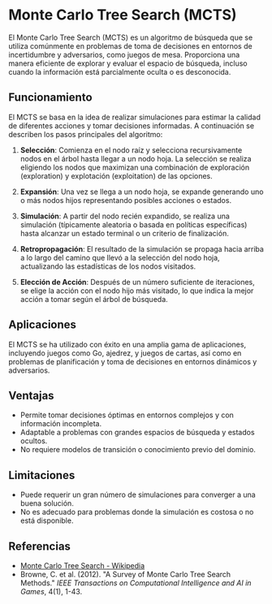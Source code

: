 # Monte Carlo Tree Search (MCTS)

El Monte Carlo Tree Search (MCTS) es un algoritmo de búsqueda que se utiliza comúnmente en problemas de toma de decisiones en entornos de incertidumbre y adversarios, como juegos de mesa. Proporciona una manera eficiente de explorar y evaluar el espacio de búsqueda, incluso cuando la información está parcialmente oculta o es desconocida.

## Funcionamiento

El MCTS se basa en la idea de realizar simulaciones para estimar la calidad de diferentes acciones y tomar decisiones informadas. A continuación se describen los pasos principales del algoritmo:

1. **Selección**: Comienza en el nodo raíz y selecciona recursivamente nodos en el árbol hasta llegar a un nodo hoja. La selección se realiza eligiendo los nodos que maximizan una combinación de exploración (exploration) y explotación (exploitation) de las opciones.

2. **Expansión**: Una vez se llega a un nodo hoja, se expande generando uno o más nodos hijos representando posibles acciones o estados.

3. **Simulación**: A partir del nodo recién expandido, se realiza una simulación (típicamente aleatoria o basada en políticas específicas) hasta alcanzar un estado terminal o un criterio de finalización.

4. **Retropropagación**: El resultado de la simulación se propaga hacia arriba a lo largo del camino que llevó a la selección del nodo hoja, actualizando las estadísticas de los nodos visitados.

5. **Elección de Acción**: Después de un número suficiente de iteraciones, se elige la acción con el nodo hijo más visitado, lo que indica la mejor acción a tomar según el árbol de búsqueda.

## Aplicaciones

El MCTS se ha utilizado con éxito en una amplia gama de aplicaciones, incluyendo juegos como Go, ajedrez, y juegos de cartas, así como en problemas de planificación y toma de decisiones en entornos dinámicos y adversarios.

## Ventajas

- Permite tomar decisiones óptimas en entornos complejos y con información incompleta.
- Adaptable a problemas con grandes espacios de búsqueda y estados ocultos.
- No requiere modelos de transición o conocimiento previo del dominio.

## Limitaciones

- Puede requerir un gran número de simulaciones para converger a una buena solución.
- No es adecuado para problemas donde la simulación es costosa o no está disponible.

## Referencias

- [Monte Carlo Tree Search - Wikipedia](https://en.wikipedia.org/wiki/Monte_Carlo_tree_search)
- Browne, C. et al. (2012). "A Survey of Monte Carlo Tree Search Methods." *IEEE Transactions on Computational Intelligence and AI in Games*, 4(1), 1-43.